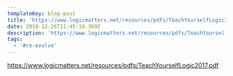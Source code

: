 ```yaml
---
templateKey: blog-post
title: 'https://www.logicmatters.net/resources/pdfs/TeachYourselfLogic2017.pdf'
date: 2018-12-26T11:45:19.369Z
description: 'https://www.logicmatters.net/resources/pdfs/TeachYourselfLogic2017.pdf'
tags:
  - '#re-evolve'
---
```

https://www.logicmatters.net/resources/pdfs/TeachYourselfLogic2017.pdf
